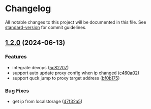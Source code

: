 # Changelog

All notable changes to this project will be documented in this file. See [standard-version](https://github.com/conventional-changelog/standard-version) for commit guidelines.

## [1.2.0](https://github.com/JackWang032/doraemon-proxy-tool/compare/v1.1.1...v1.2.0) (2024-06-13)


### Features

* integrate devops ([5c82707](https://github.com/JackWang032/doraemon-proxy-tool/commit/5c8270712aa3918e63bba7ef38bdcee58d09bedf))
* support auto update proxy config when ip changed ([c460a02](https://github.com/JackWang032/doraemon-proxy-tool/commit/c460a02ca77e7b7b34fc8896554515318f04169f))
* support quck jump to proxy target address ([bf0b175](https://github.com/JackWang032/doraemon-proxy-tool/commit/bf0b175323297bda6f5ab32c8d84af55f1822406))


### Bug Fixes

* get ip from localstorage ([47f32a5](https://github.com/JackWang032/doraemon-proxy-tool/commit/47f32a54d28e399009f6099e11671e62713bb2fb))
